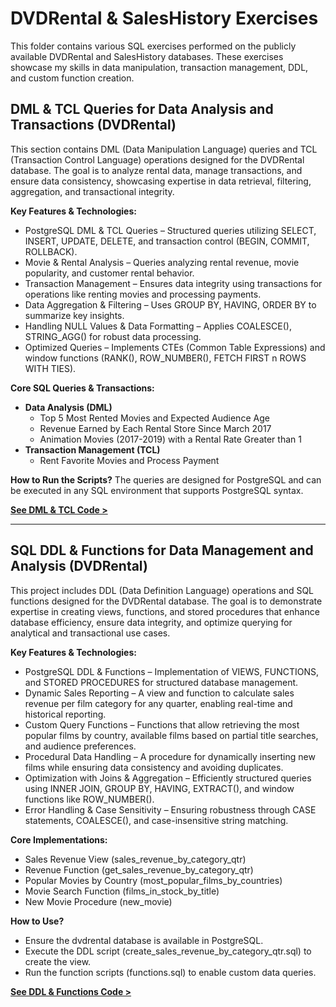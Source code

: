 # DVDRental & SalesHistory Exercises

This folder contains various SQL exercises performed on the publicly available DVDRental and SalesHistory databases. These exercises showcase my skills in data manipulation, transaction management, DDL, and custom function creation.

## DML & TCL Queries for Data Analysis and Transactions (DVDRental)

This section contains DML (Data Manipulation Language) queries and TCL (Transaction Control Language) operations designed for the DVDRental database. The goal is to analyze rental data, manage transactions, and ensure data consistency, showcasing expertise in data retrieval, filtering, aggregation, and transactional integrity.

**Key Features & Technologies:**

*   PostgreSQL DML & TCL Queries – Structured queries utilizing SELECT, INSERT, UPDATE, DELETE, and transaction control (BEGIN, COMMIT, ROLLBACK).
*   Movie & Rental Analysis – Queries analyzing rental revenue, movie popularity, and customer rental behavior.
*   Transaction Management – Ensures data integrity using transactions for operations like renting movies and processing payments.
*   Data Aggregation & Filtering – Uses GROUP BY, HAVING, ORDER BY to summarize key insights.
*   Handling NULL Values & Data Formatting – Applies COALESCE(), STRING_AGG() for robust data processing.
*   Optimized Queries – Implements CTEs (Common Table Expressions) and window functions (RANK(), ROW_NUMBER(), FETCH FIRST n ROWS WITH TIES).

**Core SQL Queries & Transactions:**

*   **Data Analysis (DML)**
    *   Top 5 Most Rented Movies and Expected Audience Age
    *   Revenue Earned by Each Rental Store Since March 2017
    *   Animation Movies (2017-2019) with a Rental Rate Greater than 1
*   **Transaction Management (TCL)**
    *   Rent Favorite Movies and Process Payment

**How to Run the Scripts?**
The queries are designed for PostgreSQL and can be executed in any SQL environment that supports PostgreSQL syntax.

[**See DML & TCL Code >**](DML_TCL)  

---

## SQL DDL & Functions for Data Management and Analysis (DVDRental)

This project includes DDL (Data Definition Language) operations and SQL functions designed for the DVDRental database. The goal is to demonstrate expertise in creating views, functions, and stored procedures that enhance database efficiency, ensure data integrity, and optimize querying for analytical and transactional use cases.

**Key Features & Technologies:**

*   PostgreSQL DDL & Functions – Implementation of VIEWS, FUNCTIONS, and STORED PROCEDURES for structured database management.
*   Dynamic Sales Reporting – A view and function to calculate sales revenue per film category for any quarter, enabling real-time and historical reporting.
*   Custom Query Functions – Functions that allow retrieving the most popular films by country, available films based on partial title searches, and audience preferences.
*   Procedural Data Handling – A procedure for dynamically inserting new films while ensuring data consistency and avoiding duplicates.
*   Optimization with Joins & Aggregation – Efficiently structured queries using INNER JOIN, GROUP BY, HAVING, EXTRACT(), and window functions like ROW_NUMBER().
*   Error Handling & Case Sensitivity – Ensuring robustness through CASE statements, COALESCE(), and case-insensitive string matching.

**Core Implementations:**

*   Sales Revenue View (sales_revenue_by_category_qtr)
*   Revenue Function (get_sales_revenue_by_category_qtr)
*   Popular Movies by Country (most_popular_films_by_countries)
*   Movie Search Function (films_in_stock_by_title)
*   New Movie Procedure (new_movie)

**How to Use?**

*   Ensure the dvdrental database is available in PostgreSQL.
*   Execute the DDL script (create_sales_revenue_by_category_qtr.sql) to create the view.
*   Run the function scripts (functions.sql) to enable custom data queries.

[**See DDL & Functions Code >**](DDL_Functions)
